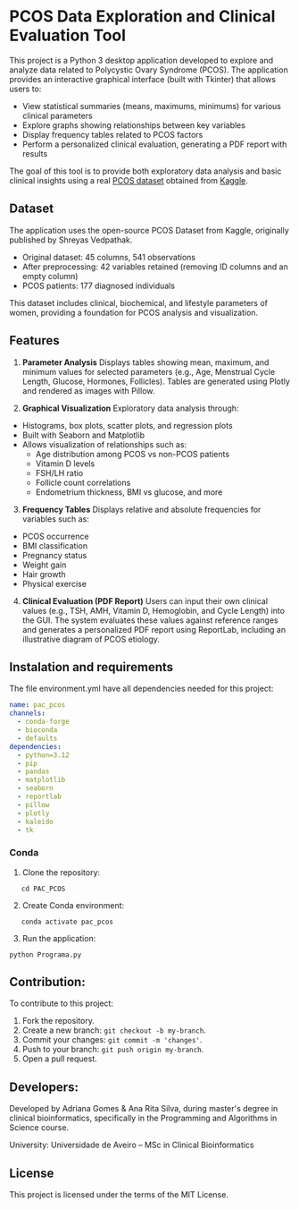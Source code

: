 # PCOS Data Exploration and Clinical Evaluation Tool
This project is a Python 3 desktop application developed to explore and analyze data related to Polycystic Ovary Syndrome (PCOS).
The application provides an interactive graphical interface (built with Tkinter) that allows users to:

- View statistical summaries (means, maximums, minimums) for various clinical parameters
- Explore graphs showing relationships between key variables
- Display frequency tables related to PCOS factors
- Perform a personalized clinical evaluation, generating a PDF report with results

The goal of this tool is to provide both exploratory data analysis and basic clinical insights using a real [PCOS dataset](https://www.kaggle.com/datasets/shreyasvedpathak/pcos-dataset/data) obtained from [Kaggle](https://www.kaggle.com/).

## Dataset
The application uses the open-source PCOS Dataset from Kaggle, originally published by Shreyas Vedpathak.
- Original dataset: 45 columns, 541 observations
- After preprocessing: 42 variables retained (removing ID columns and an empty column)
- PCOS patients: 177 diagnosed individuals

This dataset includes clinical, biochemical, and lifestyle parameters of women, providing a foundation for PCOS analysis and visualization.

## Features
1. **Parameter Analysis**
Displays tables showing mean, maximum, and minimum values for selected parameters (e.g., Age, Menstrual Cycle Length, Glucose, Hormones, Follicles).
Tables are generated using Plotly and rendered as images with Pillow.

2. **Graphical Visualization**
Exploratory data analysis through:
- Histograms, box plots, scatter plots, and regression plots
- Built with Seaborn and Matplotlib
- Allows visualization of relationships such as:
    - Age distribution among PCOS vs non-PCOS patients
    - Vitamin D levels
    - FSH/LH ratio
    - Follicle count correlations
    - Endometrium thickness, BMI vs glucose, and more

3. **Frequency Tables**
Displays relative and absolute frequencies for variables such as:
- PCOS occurrence
- BMI classification
- Pregnancy status
- Weight gain
- Hair growth
- Physical exercise

4. **Clinical Evaluation (PDF Report)**
Users can input their own clinical values (e.g., TSH, AMH, Vitamin D, Hemoglobin, and Cycle Length) into the GUI.
The system evaluates these values against reference ranges and generates a personalized PDF report using ReportLab, including an illustrative diagram of PCOS etiology.

## Instalation and requirements
The file environment.yml have all dependencies needed for this project:
```yaml
name: pac_pcos
channels:
  - conda-forge
  - bioconda
  - defaults
dependencies:
  - python=3.12
  - pip
  - pandas
  - matplotlib
  - seaborn
  - reportlab
  - pillow
  - plotly
  - kaleido
  - tk
```
### Conda
1. Clone the repository:
```git clone 
   cd PAC_PCOS
```
2. Create Conda environment:
```conda env create -f environment.yml
   conda activate pac_pcos
```
3. Run the application:
```
python Programa.py
```

## Contribution:
To contribute to this project:
1. Fork the repository.
2. Create a new branch: `git checkout -b my-branch`.
3. Commit your changes: `git commit -m 'changes'`.
4. Push to your branch: `git push origin my-branch`.
5. Open a pull request.

## Developers:
Developed by Adriana Gomes & Ana Rita Silva, during master's degree in clinical bioinformatics, specifically in the Programming and Algorithms in Science course.

University: Universidade de Aveiro – MSc in Clinical Bioinformatics

## License
This project is licensed under the terms of the MIT License.
